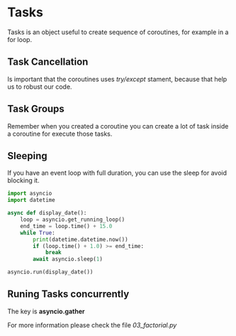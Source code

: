 # Tasks

Tasks is an object useful to create sequence of coroutines, for example in a for loop. 

## Task Cancellation 

Is important that the coroutines uses *try/except* stament, because that help us to robust our code. 

## Task Groups 

Remember when you created a coroutine you can create a lot of task inside a coroutine for execute those tasks.

## Sleeping 

If you have an event loop with full duration, you can use the sleep for avoid blocking it. 

```python
import asyncio
import datetime

async def display_date():
    loop = asyncio.get_running_loop()
    end_time = loop.time() + 15.0
    while True:
        print(datetime.datetime.now())
        if (loop.time() + 1.0) >= end_time:
            break
        await asyncio.sleep(1)

asyncio.run(display_date())
```

## Runing Tasks concurrently

The key is **asyncio.gather** 

For more information please check the file *03_factorial.py*
